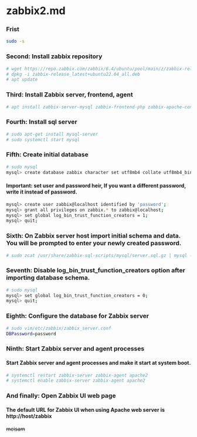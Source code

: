 # zabbix2.md

### Frist
```bash
sudo -s
```
### Second: Install zabbix repository
```bash
# wget https://repo.zabbix.com/zabbix/6.4/ubuntu/pool/main/z/zabbix-release/zabbix-release_latest+ubuntu22.04_all.deb
# dpkg -i zabbix-release_latest+ubuntu22.04_all.deb
# apt update
```

### Third: Install Zabbix server, frontend, agent
```bash
# apt install zabbix-server-mysql zabbix-frontend-php zabbix-apache-conf zabbix-sql-scripts zabbix-agent
```

### Fourth: Install sql server
```bash
# sudo apt-get install mysql-server
# sudo systemctl start mysql
```

### Fifth: Create initial database
```bash
# sudo mysql
mysql> create database zabbix character set utf8mb4 collate utf8mb4_bin;
```
#### Important: set user and password heir, If you want a different password, write it instead of password.
```bash
mysql> create user zabbix@localhost identified by 'password';
mysql> grant all privileges on zabbix.* to zabbix@localhost;
mysql> set global log_bin_trust_function_creators = 1;
mysql> quit;
```
### Sixth: On Zabbix server host import initial schema and data. You will be prompted to enter your newly created password.
```bash
# sudo zcat /usr/share/zabbix-sql-scripts/mysql/server.sql.gz | mysql --default-character-set=utf8mb4 -uzabbix -p zabbix
```
### Seventh: Disable log_bin_trust_function_creators option after importing database schema.
```bash 
# sudo mysql 
mysql> set global log_bin_trust_function_creators = 0;
mysql> quit;
```
### Eighth:  Configure the database for Zabbix server
```bash
# sudo vim/etc/zabbix/zabbix_server.conf
DBPassword=password
```

### Ninth: Start Zabbix server and agent processes
#### Start Zabbix server and agent processes and make it start at system boot.
```bash
# systemctl restart zabbix-server zabbix-agent apache2
# systemctl enable zabbix-server zabbix-agent apache2
```

### And finally: Open Zabbix UI web page
#### The default URL for Zabbix UI when using Apache web server is http://host/zabbix

~~meisam~~
